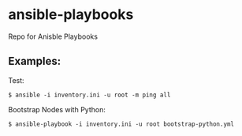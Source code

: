 # ansible-playbooks

Repo for Anisble Playbooks

## Examples:

Test:

```
$ ansible -i inventory.ini -u root -m ping all
```

Bootstrap Nodes with Python:

```
$ ansible-playbook -i inventory.ini -u root bootstrap-python.yml
```
